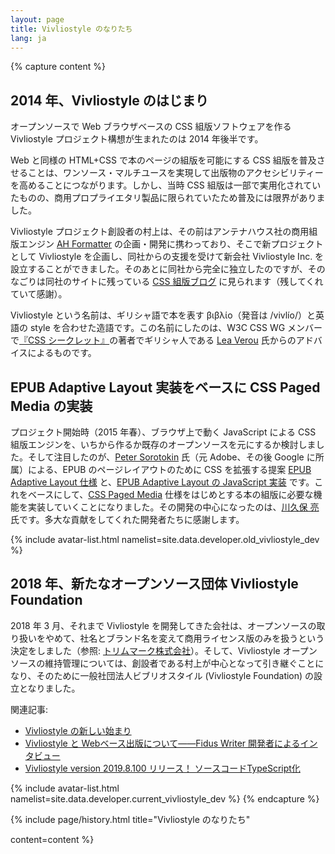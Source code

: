 ```yaml
---
layout: page
title: Vivliostyle のなりたち
lang: ja
---
```



{% capture content %}
## 2014 年、Vivliostyle のはじまり

オープンソースで Web ブラウザベースの CSS 組版ソフトウェアを作る Vivliostyle プロジェクト構想が生まれたのは 2014 年後半です。

Web と同様の HTML+CSS で本のページの組版を可能にする CSS 組版を普及させることは、ワンソース・マルチユースを実現して出版物のアクセシビリティーを高めることにつながります。しかし、当時 CSS 組版は一部で実用化されていたものの、商用プロプライエタリ製品に限られていたため普及には限界がありました。

Vivliostyle プロジェクト創設者の村上は、その前はアンテナハウス社の商用組版エンジン [AH Formatter](https://www.antenna.co.jp/AHF/) の企画・開発に携わっており、そこで新プロジェクトとして Vivliostyle を企画し、同社からの支援を受けて新会社 Vivliostyle Inc. を設立することができました。そのあとに同社から完全に独立したのですが、そのなごりは同社のサイトに残っている [CSS 組版ブログ](https://blog.antenna.co.jp/CSSPage2/) に見られます（残してくれていて感謝）。

Vivliostyle という名前は、ギリシャ語で本を表す βιβλίο（発音は /vivlío/）と英語の style を合わせた造語です。この名前にしたのは、W3C CSS WG メンバーで[『CSS シークレット』](https://www.oreilly.co.jp/editors/archives/2016/07/ann-css-secrets-typesetting-with-vivliostyle.html)の著者でギリシャ人である [Lea Verou](http://lea.verou.me/) 氏からのアドバイスによるものです。


## EPUB Adaptive Layout 実装をベースに CSS Paged Media の実装

プロジェクト開始時（2015 年春）、ブラウザ上で動く JavaScript による CSS 組版エンジンを、いちから作るか既存のオープンソースを元にするか検討しました。そして注目したのが、[Peter Sorotokin](https://github.com/sorotokin) 氏（元 Adobe、その後 Google に所属）による、EPUB のページレイアウトのために CSS を拡張する提案 [EPUB Adaptive Layout 仕様](http://idpf.org/epub/pgt/) と、[EPUB Adaptive Layout の JavaScript 実装](https://github.com/sorotokin/adaptive-layout) です。これをベースにして、[CSS Paged Media](https://www.w3.org/TR/css-page-3/) 仕様をはじめとする本の組版に必要な機能を実装していくことになりました。その開発の中心になったのは、[川久保 亮](https://github.com/kwkbtr)氏です。多大な貢献をしてくれた開発者たちに感謝します。


{% include avatar-list.html namelist=site.data.developer.old_vivliostyle_dev %}


## 2018 年、新たなオープンソース団体 Vivliostyle Foundation

2018 年 3 月、それまで Vivliostyle を開発してきた会社は、オープンソースの取り扱いをやめて、社名とブランド名を変えて商用ライセンス版のみを扱うという決定をしました（参照: [トリムマーク株式会社](https://trim-marks.com/ja/)）。そして、Vivliostyle オープンソースの維持管理については、創設者である村上が中心となって引き継ぐことになり、そのために一般社団法人ビブリオスタイル (Vivliostyle Foundation) の設立となりました。

関連記事:
- [Vivliostyle の新しい始まり](https://vivliostyle.org/ja/blog/2018/03/26/a-new-beginning/)
- [Vivliostyle と Webベース出版について——Fidus Writer 開発者によるインタビュー](https://vivliostyle.org/ja/blog/2018/11/12/interview-by-fiduswriter/)
- [Vivliostyle version 2019.8.100 リリース！ ソースコードTypeScript化](https://vivliostyle.org/ja/blog/2019/08/16/vivliostyle-2019.8.100-released/)


{% include avatar-list.html namelist=site.data.developer.current_vivliostyle_dev %}
{% endcapture %}


{% include page/history.html
  title="Vivliostyle のなりたち"

  content=content
%}
